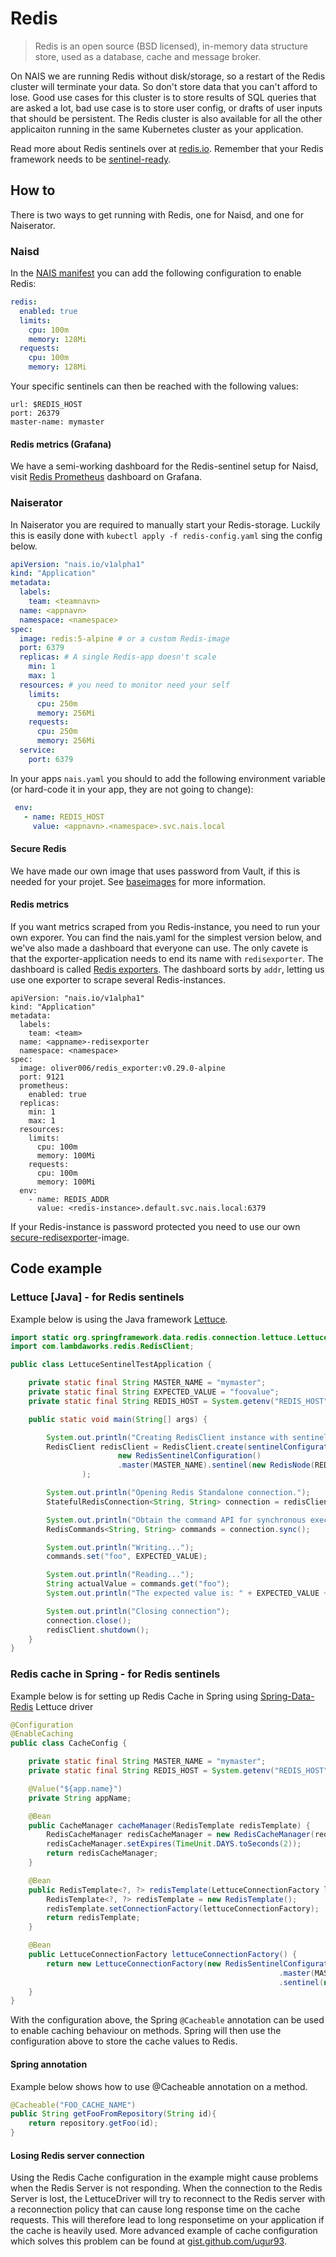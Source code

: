 Redis
=====

> Redis is an open source (BSD licensed), in-memory data structure store, used as a database, cache and message broker.

On NAIS we are running Redis without disk/storage, so a restart of the Redis cluster will terminate your data. So don't store data that you can't afford to lose. Good use cases for this cluster is to store results of SQL queries that are asked a lot, bad use case is to store user config, or drafts of user inputs that should be persistent. The Redis cluster is also available for all the other applicaiton running in the same Kubernetes cluster as your application.

Read more about Redis sentinels over at [redis.io](https://redis.io/topics/sentinel). Remember that your Redis framework needs to be [sentinel-ready](https://redis.io/topics/sentinel-clients).


## How to

There is two ways to get running with Redis, one for Naisd, and one for Naiserator.


### Naisd

In the [NAIS manifest](/documentation/contracts/README.md#nais-manifest) you can add the following configuration to enable Redis:

```yaml
redis:
  enabled: true
  limits:
    cpu: 100m
    memory: 128Mi
  requests:
    cpu: 100m
    memory: 128Mi
```

Your specific sentinels can then be reached with the following values:

```
url: $REDIS_HOST
port: 26379
master-name: mymaster
```


#### Redis metrics (Grafana)

We have a semi-working dashboard for the Redis-sentinel setup for Naisd, visit [Redis Prometheus](https://grafana.adeo.no/d/MhjMYpmik/prometheus-redis) dashboard on Grafana.


### Naiserator

In Naiserator you are required to manually start your Redis-storage. Luckily this is easily done with `kubectl apply -f redis-config.yaml` sing the config below.

```yaml
apiVersion: "nais.io/v1alpha1"
kind: "Application"
metadata:
  labels:
    team: <teamnavn>
  name: <appnavn>
  namespace: <namespace>
spec:
  image: redis:5-alpine # or a custom Redis-image
  port: 6379
  replicas: # A single Redis-app doesn't scale
    min: 1
    max: 1
  resources: # you need to monitor need your self
    limits:
      cpu: 250m 
      memory: 256Mi
    requests:
      cpu: 250m
      memory: 256Mi
  service:
    port: 6379
```

In your apps `nais.yaml` you should to add the following environment variable (or hard-code it in your app, they are not going to change):

```yaml
 env:
   - name: REDIS_HOST
     value: <appnavn>.<namespace>.svc.nais.local
```


#### Secure Redis

We have made our own image that uses password from Vault, if this is needed for your projet. See [baseimages](https://github.com/navikt/baseimages/tree/master/secure-redis) for more information.


#### Redis metrics

If you want metrics scraped from you Redis-instance, you need to run your own exporer. You can find the nais.yaml for the simplest version below, and we've also made a dashboard that everyone can use. The only cavete is that the exporter-application needs to end its name with `redisexporter`. The dashboard is called [Redis exporters](https://grafana.adeo.no/d/L-Ktprrmz/redis-exporters). The dashboard sorts by `addr`, letting us use one exporter to scrape several Redis-instances.

```
apiVersion: "nais.io/v1alpha1"
kind: "Application"
metadata:
  labels:
    team: <team>
  name: <appname>-redisexporter
  namespace: <namespace>
spec:
  image: oliver006/redis_exporter:v0.29.0-alpine
  port: 9121
  prometheus:
    enabled: true
  replicas:
    min: 1
    max: 1
  resources:
    limits:
      cpu: 100m
      memory: 100Mi
    requests:
      cpu: 100m
      memory: 100Mi
  env:
    - name: REDIS_ADDR
      value: <redis-instance>.default.svc.nais.local:6379
```

If your Redis-instance is password protected you need to use our own [secure-redisexporter](https://github.com/navikt/baseimages/tree/master/redis/secure-redisexporter)-image.

## Code example


### Lettuce [Java] - for Redis sentinels

Example below is using the Java framework [Lettuce](https://github.com/lettuce-io/lettuce-core).

```java
import static org.springframework.data.redis.connection.lettuce.LettuceConverters.sentinelConfigurationToRedisURI;
import com.lambdaworks.redis.RedisClient;

public class LettuceSentinelTestApplication {

    private static final String MASTER_NAME = "mymaster";
    private static final String EXPECTED_VALUE = "foovalue";
    private static final String REDIS_HOST = System.getenv("REDIS_HOST");

    public static void main(String[] args) {

    	System.out.println("Creating RedisClient instance with sentinel connection");
        RedisClient redisClient = RedisClient.create(sentinelConfigurationToRedisURI(
                        new RedisSentinelConfiguration()
                        .master(MASTER_NAME).sentinel(new RedisNode(REDIS_HOST, 26379)))
                );

        System.out.println("Opening Redis Standalone connection.");
        StatefulRedisConnection<String, String> connection = redisClient.connect();

        System.out.println("Obtain the command API for synchronous execution");
        RedisCommands<String, String> commands = connection.sync();

        System.out.println("Writing...");
        commands.set("foo", EXPECTED_VALUE);

        System.out.println("Reading...");
        String actualValue = commands.get("foo");
        System.out.println("The expected value is: " + EXPECTED_VALUE + ". Actual value is: " + actualValue);

        System.out.println("Closing connection");
        connection.close();
        redisClient.shutdown();
    }
}
```


### Redis cache in Spring - for Redis sentinels

Example below is for setting up Redis Cache in Spring using [Spring-Data-Redis](https://projects.spring.io/spring-data-redis/) Lettuce driver

```java
@Configuration
@EnableCaching
public class CacheConfig {

    private static final String MASTER_NAME = "mymaster";
    private static final String REDIS_HOST = System.getenv("REDIS_HOST");

    @Value("${app.name}")
    private String appName;

    @Bean
    public CacheManager cacheManager(RedisTemplate redisTemplate) {
        RedisCacheManager redisCacheManager = new RedisCacheManager(redisTemplate);
        redisCacheManager.setExpires(TimeUnit.DAYS.toSeconds(2));
        return redisCacheManager;
    }

    @Bean
    public RedisTemplate<?, ?> redisTemplate(LettuceConnectionFactory lettuceConnectionFactory) {
        RedisTemplate<?, ?> redisTemplate = new RedisTemplate();
        redisTemplate.setConnectionFactory(lettuceConnectionFactory);
        return redisTemplate;
    }

    @Bean
    public LettuceConnectionFactory lettuceConnectionFactory() {
        return new LettuceConnectionFactory(new RedisSentinelConfiguration()
                                                            .master(MASTER_NAME)
                                                            .sentinel(new RedisNode(REDIS_HOST, 26379)));
    }
}
```

With the configuration above, the Spring `@Cacheable` annotation can be used to enable caching behaviour on methods. Spring will then use the configuration above to store the cache values to Redis.


#### Spring annotation

Example below shows how to use @Cacheable annotation on a method.
```java
@Cacheable("FOO_CACHE_NAME")
public String getFooFromRepository(String id){
    return repository.getFoo(id);
}
```


#### Losing Redis server connection

Using the Redis Cache configuration in the example might cause problems when the Redis Server is not responding. When the connection to the Redis Server is lost, the LettuceDriver will try to reconnect to the Redis server with a reconnection policy that can cause long response time on the cache requests. This will therefore lead to long responsetime on your application if the cache is heavily used. More advanced example of cache configuration which solves this problem can be found at [gist.github.com/ugur93](https://gist.github.com/ugur93/4e047c03c0d152d245e391d70788829a).
